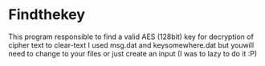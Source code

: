 # Findthekey
This program responsible to find a valid AES (128bit) key for decryption of cipher text to clear-text
I used msg.dat and keysomewhere.dat but youwill need to change to your files or just create an input (I was to lazy to do it :P)
